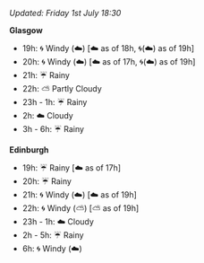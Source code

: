 *Updated: Friday 1st July 18:30*

**Glasgow**

* 19h: :cyclone: Windy (:cloud:) [:cloud: as of 18h, :cyclone:(:cloud:) as of 19h]
* 20h: :cyclone: Windy (:cloud:) [:cloud: as of 17h, :cyclone:(:cloud:) as of 19h]
* 21h: :umbrella: Rainy
* 22h: :partly_sunny: Partly Cloudy
* 23h - 1h: :umbrella: Rainy
* 2h: :cloud: Cloudy
* 3h - 6h: :umbrella: Rainy

**Edinburgh**

* 19h: :umbrella: Rainy [:cloud: as of 17h]
* 20h: :umbrella: Rainy
* 21h: :cyclone: Windy (:cloud:) [:cloud: as of 19h]
* 22h: :cyclone: Windy (:partly_sunny:) [:partly_sunny: as of 19h]
* 23h - 1h: :cloud: Cloudy
* 2h - 5h: :umbrella: Rainy
* 6h: :cyclone: Windy (:cloud:)

